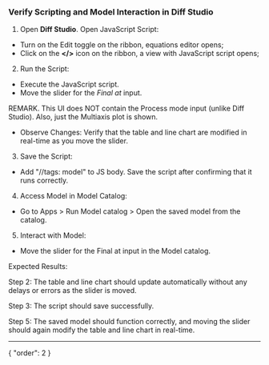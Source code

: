 ### Verify Scripting and Model Interaction in Diff Studio

1. Open **Diff Studio**. Open JavaScript Script:
* Turn on the Edit toggle on the ribbon, equations editor opens; 
* Click on the **</>** icon on the ribbon, a view with JavaScript script opens;
2. Run the Script:
* Execute the JavaScript script.
* Move the slider for the *Final at* input. 

REMARK. This UI does NOT contain the Process mode input (unlike Diff Studio). Also, just the Multiaxis plot is shown.

* Observe Changes: Verify that the table and line chart are modified in real-time as you move the slider.
3. Save the Script:
* Add "//tags: model" to JS body. Save the script after confirming that it runs correctly.
4. Access Model in Model Catalog:
* Go to Apps > Run Model catalog > Open the saved model from the catalog.
5. Interact with Model:
* Move the slider for the Final at input in the Model catalog.

Expected Results:

Step 2: The table and line chart should update automatically without any delays or errors as the slider is moved.

Step 3: The script should save successfully.

Step 5: The saved model should function correctly, and moving the slider should again modify the table and line chart in real-time.


---
{
  "order": 2
}